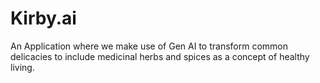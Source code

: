 # Kirby.ai
An Application where we make use of Gen AI to transform common delicacies to include medicinal herbs and spices as a concept of healthy living. 
